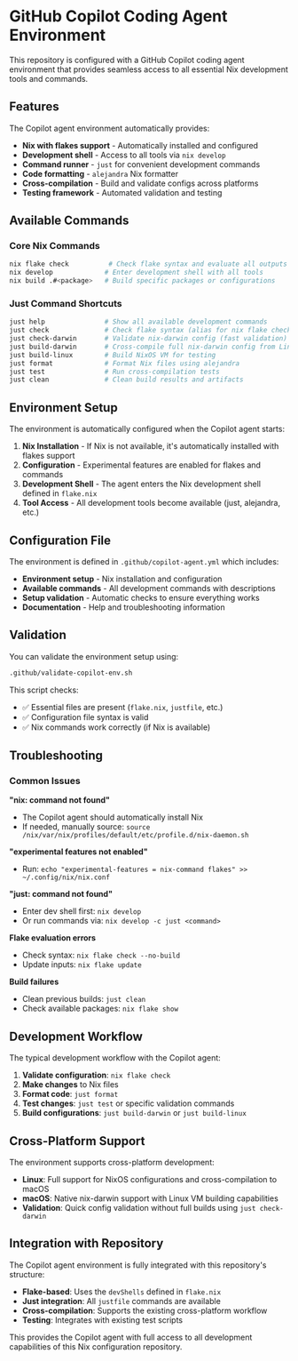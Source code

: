 # GitHub Copilot Coding Agent Environment

This repository is configured with a GitHub Copilot coding agent environment that provides seamless access to all essential Nix development tools and commands.

## Features

The Copilot agent environment automatically provides:

- **Nix with flakes support** - Automatically installed and configured
- **Development shell** - Access to all tools via `nix develop`
- **Command runner** - `just` for convenient development commands
- **Code formatting** - `alejandra` Nix formatter
- **Cross-compilation** - Build and validate configs across platforms
- **Testing framework** - Automated validation and testing

## Available Commands

### Core Nix Commands
```bash
nix flake check          # Check flake syntax and evaluate all outputs
nix develop             # Enter development shell with all tools
nix build .#<package>   # Build specific packages or configurations
```

### Just Command Shortcuts
```bash
just help               # Show all available development commands
just check              # Check flake syntax (alias for nix flake check)
just check-darwin       # Validate nix-darwin config (fast validation)
just build-darwin       # Cross-compile full nix-darwin config from Linux
just build-linux        # Build NixOS VM for testing
just format             # Format Nix files using alejandra
just test               # Run cross-compilation tests
just clean              # Clean build results and artifacts
```

## Environment Setup

The environment is automatically configured when the Copilot agent starts:

1. **Nix Installation** - If Nix is not available, it's automatically installed with flakes support
2. **Configuration** - Experimental features are enabled for flakes and commands
3. **Development Shell** - The agent enters the Nix development shell defined in `flake.nix`
4. **Tool Access** - All development tools become available (just, alejandra, etc.)

## Configuration File

The environment is defined in `.github/copilot-agent.yml` which includes:

- **Environment setup** - Nix installation and configuration
- **Available commands** - All development commands with descriptions
- **Setup validation** - Automatic checks to ensure everything works
- **Documentation** - Help and troubleshooting information

## Validation

You can validate the environment setup using:

```bash
.github/validate-copilot-env.sh
```

This script checks:
- ✅ Essential files are present (`flake.nix`, `justfile`, etc.)
- ✅ Configuration file syntax is valid
- ✅ Nix commands work correctly (if Nix is available)

## Troubleshooting

### Common Issues

**"nix: command not found"**
- The Copilot agent should automatically install Nix
- If needed, manually source: `source /nix/var/nix/profiles/default/etc/profile.d/nix-daemon.sh`

**"experimental features not enabled"**
- Run: `echo "experimental-features = nix-command flakes" >> ~/.config/nix/nix.conf`

**"just: command not found"**
- Enter dev shell first: `nix develop`
- Or run commands via: `nix develop -c just <command>`

**Flake evaluation errors**
- Check syntax: `nix flake check --no-build`
- Update inputs: `nix flake update`

**Build failures**
- Clean previous builds: `just clean`
- Check available packages: `nix flake show`

## Development Workflow

The typical development workflow with the Copilot agent:

1. **Validate configuration**: `nix flake check`
2. **Make changes** to Nix files
3. **Format code**: `just format`
4. **Test changes**: `just test` or specific validation commands
5. **Build configurations**: `just build-darwin` or `just build-linux`

## Cross-Platform Support

The environment supports cross-platform development:

- **Linux**: Full support for NixOS configurations and cross-compilation to macOS
- **macOS**: Native nix-darwin support with Linux VM building capabilities
- **Validation**: Quick config validation without full builds using `just check-darwin`

## Integration with Repository

The Copilot agent environment is fully integrated with this repository's structure:

- **Flake-based**: Uses the `devShells` defined in `flake.nix`
- **Just integration**: All `justfile` commands are available
- **Cross-compilation**: Supports the existing cross-platform workflow
- **Testing**: Integrates with existing test scripts

This provides the Copilot agent with full access to all development capabilities of this Nix configuration repository.